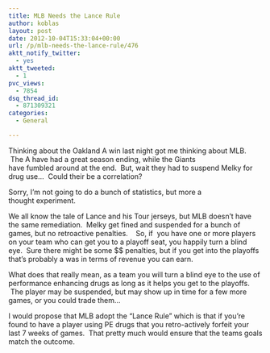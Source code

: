 ```yaml
---
title: MLB Needs the Lance Rule
author: koblas
layout: post
date: 2012-10-04T15:33:04+00:00
url: /p/mlb-needs-the-lance-rule/476
aktt_notify_twitter:
  - yes
aktt_tweeted:
  - 1
pvc_views:
  - 7854
dsq_thread_id:
  - 871309321
categories:
  - General

---
```

Thinking about the Oakland A win last night got me thinking about MLB.  The A have had a great season ending, while the Giants have fumbled around at the end.  But, wait they had to suspend Melky for drug use&#8230;  Could their be a correlation?

Sorry, I&#8217;m not going to do a bunch of statistics, but more a thought experiment.

We all know the tale of Lance and his Tour jerseys, but MLB doesn&#8217;t have the same remediation.  Melky get fined and suspended for a bunch of games, but no retroactive penalties.    So, if  you have one or more players on your team who can get you to a playoff seat, you happily turn a blind eye.  Sure there might be some $$ penalties, but if you get into the playoffs that&#8217;s probably a was in terms of revenue you can earn.

What does that really mean, as a team you will turn a blind eye to the use of performance enhancing drugs as long as it helps you get to the playoffs.  The player may be suspended, but may show up in time for a few more games, or you could trade them&#8230;

I would propose that MLB adopt the &#8220;Lance Rule&#8221; which is that if you&#8217;re found to have a player using PE drugs that you retro-actively forfeit your last 7 weeks of games.  That pretty much would ensure that the teams goals match the outcome.